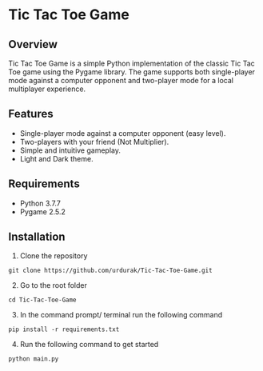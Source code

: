 # Tic Tac Toe Game

## Overview

Tic Tac Toe Game is a simple Python implementation of the classic Tic Tac Toe game using the Pygame library. The game supports both single-player mode against a computer opponent and two-player mode for a local multiplayer experience.

## Features

- Single-player mode against a computer opponent (easy level).
- Two-players with your friend (Not Multiplier).
- Simple and intuitive gameplay.
- Light and Dark theme.

## Requirements

- Python 3.7.7
- Pygame 2.5.2

## Installation

1. Clone the repository
```
git clone https://github.com/urdurak/Tic-Tac-Toe-Game.git
```

2. Go to the root folder
```
cd Tic-Tac-Toe-Game
```
3. In the command prompt/ terminal run the following command
```
pip install -r requirements.txt
```
4. Run the following command to get started
```
python main.py
```
